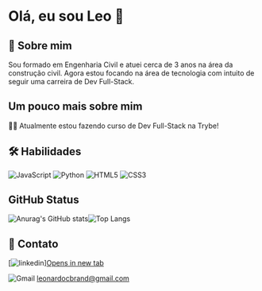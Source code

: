 # Olá, eu sou Leo 👋


## 🚀 Sobre mim
Sou formado em Engenharia Civil e atuei cerca de 3 anos na área da construção civil. Agora estou focando na área de tecnologia com intuito de seguir uma carreira de Dev Full-Stack.


## Um pouco mais sobre mim
👩‍💻 Atualmente estou fazendo curso de Dev Full-Stack na Trybe!

## 🛠 Habilidades
![JavaScript](https://img.shields.io/badge/javascript-%23323330.svg?style=for-the-badge&logo=javascript&logoColor=%23F7DF1E)
![Python](https://img.shields.io/badge/python-3670A0?style=for-the-badge&logo=python&logoColor=ffdd54)
![HTML5](https://img.shields.io/badge/html5-%23E34F26.svg?style=for-the-badge&logo=html5&logoColor=white)
![CSS3](https://img.shields.io/badge/css3-%231572B6.svg?style=for-the-badge&logo=css3&logoColor=white)


## GitHub Status

![Anurag's GitHub stats](https://github-readme-stats.vercel.app/api?username=leonardocbrand&show_icons=true&theme=radical)![Top Langs](https://github-readme-stats.vercel.app/api/top-langs/?username=leonardocbrand&layout=compact&theme=radical)
## 🔗 Contato
[![linkedin](https://img.shields.io/badge/linkedin-0A66C2?style=for-the-badge&logo=linkedin&logoColor=white)][Opens in new tab](https://www.linkedin.com/in/leonardocbrand/)

![Gmail](https://img.shields.io/badge/Gmail-D14836?style=for-the-badge&logo=gmail&logoColor=white) leonardocbrand@gmail.com
